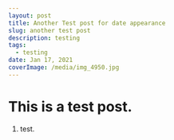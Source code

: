 ```yaml
---
layout: post
title: Another Test post for date appearance
slug: another test post
description: testing
tags:
  - testing
date: Jan 17, 2021
coverImage: /media/img_4950.jpg
---
```

# This is a test post.

1. test.